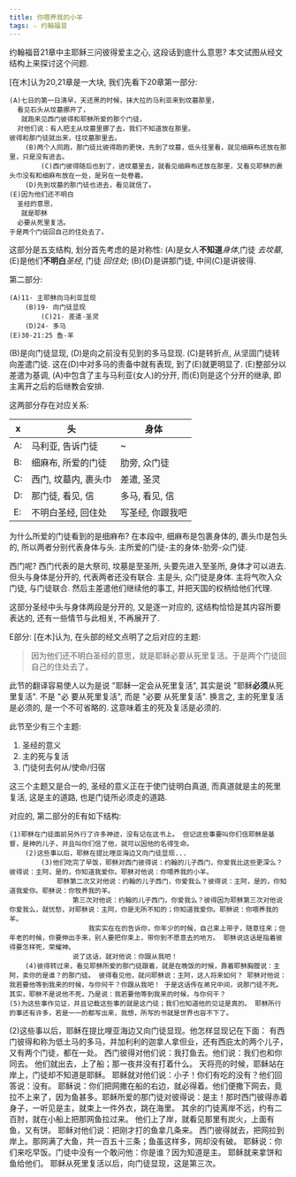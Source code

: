```yaml
---
title: 你喂养我的小羊
tags: ☆ 约翰福音
---
```


约翰福音21章中主耶稣三问彼得爱主之心, 这段话到底什么意思? 本文试图从经文结构上来探讨这个问题.


[在木]认为20,21章是一大块, 我们先看下20章第一部分:

    (A)七日的第一日清早，天还黑的时候，抹大拉的马利亚来到坟墓那里，
      看见石头从坟墓挪开了，
       就跑来见西门彼得和耶稣所爱的那个门徒，
      对他们说：有人把主从坟墓里挪了去，我们不知道放在那里。
    彼得和那门徒就出来，往坟墓那里去。
        (B)两个人同跑，那门徒比彼得跑的更快，先到了坟墓，低头往里看，就见细麻布还放在那里，只是没有进去。
            (C)西门彼得随后也到了，进坟墓里去，就看见细麻布还放在那里，又看见耶稣的裹头巾没有和细麻布放在一处，是另在一处卷着。
        (D)先到坟墓的那门徒也进去，看见就信了。
    (E)因为他们还不明白
      圣经的意思，
       就是耶稣
      必要从死里复活。
    于是两个门徒回自己的住处去了。

这部分是五支结构, 划分首先考虑的是对称性:
(A)是女人**不知道**_身体_,门徒 _去坟墓_, (E)是他们**不明白**_圣经_, 门徒 _回住处_;
(B)(D)是讲那门徒, 中间(C)是讲彼得.

第二部分:

    (A)11- 主耶稣向马利亚显现
        (B)19- 向门徒显现
            (C)21- 差遣-圣灵
        (D)24- 多马
    (E)30-21:25 鱼-羊

(B)是向门徒显现, (D)是向之前没有见到的多马显现.
(C)是转折点, 从坚固门徒转向差遣门徒. 这在(D)中对多马的责备中就有表现, 到了(E)就更明显了.
(E)整部分以差遣为基调, (A)中包含了主与马利亚(女人)的分开, 而(E)则是这个分开的继承, 即主离开之后的后继教会安排.

这两部分存在对应关系:

x  | 头                   | 身体
---|----------------------|-----------------
A: | 马利亚, 告诉门徒     | ~
B: | 细麻布, 所爱的门徒   | 肋旁, 众门徒
C: | 西门, 坟墓内, 裹头巾 | 差遣, 圣灵
D: | 那门徒, 看见, 信     | 多马, 看见, 信
E: | 不明白圣经, 回住处   | 写圣经, 你跟我吧

为什么所爱的门徒看到的是细麻布? 在本段中, 细麻布是包裹身体的, 裹头巾是包头的, 所以两者分别代表身体与头. 主所爱的门徒-主的身体-肋旁-众门徒.

西门呢? 西门代表的是大祭司, 坟墓是至圣所, 头要先进入至圣所, 身体才可以进去. 但头与身体是分开的, 代表两者还没有联合. 主是头, 众门徒是身体. 主将气吹入众门徒, 与门徒联合. 然后主差遣他们继续他的事工, 并把天国的权柄给他们代理.

这部分圣经中头与身体两段是分开的, 又是逐一对应的, 这结构恰恰是其内容所要表达的, 还有一些情节与此相关, 不再展开了.

E部分:  [在木]认为, 在头部的经文点明了之后对应的主题:

> 因为他们还不明白圣经的意思，就是耶稣必要从死里复活。于是两个门徒回自己的住处去了。

此节的翻译容易使人以为是说 "耶稣一定会从死里复活", 其实是说  "耶稣**必须**从死里复活". 不是 "必 要从死里复活", 而是 "必要 从死里复活". 换言之, 主的死里复活是必须的, 是一个不可省略的. 这意味着主的死及复活是必须的.

此节至少有三个主题:
1. 圣经的意义
2. 主的死与复活
3. 门徒何去何从/使命/归宿

这三个主题又是合一的, 圣经的意义正在于使门徒明白真道, 而真道就是主的死里复活, 这是主的道路, 也是门徒所必须走的道路.

对应的, 第二部分的E有如下结构:

```
(1)耶稣在门徒面前另外行了许多神迹，没有记在这书上。 但记这些事要叫你们信耶稣是基督，是神的儿子，并且叫你们信了他，就可以因他的名得生命。
    (2)这些事以后，耶稣在提比哩亚海边又向门徒显现...
        (3)他们吃完了早饭，耶稣对西门彼得说：约翰的儿子西门，你爱我比这些更深么？彼得说：主阿，是的，你知道我爱你。耶稣对他说：你喂养我的小羊。
            耶稣第二次又对他说：约翰的儿子西门，你爱我么？彼得说：主阿，是的，你知道我爱你。耶稣说：你牧养我的羊。
                第三次对他说：约翰的儿子西门，你爱我么？彼得因为耶稣第三次对他说你爱我么，就忧愁，对耶稣说：主阿，你是无所不知的；你知道我爱你。耶稣说：你喂养我的羊。
                    我实实在在的告诉你，你年少的时候，自己束上带子，随意往来；但年老的时候，你要伸出手来，别人要把你束上，带你到不愿意去的地方。 耶稣说这话是指着彼得要怎样死，荣耀神。
                说了这话，就对他说：你跟从我吧！
    (4)彼得转过来，看见耶稣所爱的那门徒跟着，就是在晚饭的时候，靠着耶稣胸膛说：主阿，卖你的是谁？的那门徒。 彼得看见他，就问耶稣说：主阿，这人将来如何？ 耶稣对他说：我若要他等到我来的时候，与你何干？你跟从我吧！ 于是这话传在弟兄中间，说那门徒不死。其实，耶稣不是说他不死，乃是说：我若要他等到我来的时候，与你何干？
(5)为这些事作见证，并且记载这些事的就是这门徒；我们也知道他的见证是真的。 耶稣所行的事还有许多，若是一一的都写出来，我想，所写的书就是世界也容不下了。
```


(2)这些事以后，耶稣在提比哩亚海边又向门徒显现。他怎样显现记在下面：
    有西门彼得和称为低土马的多马，并加利利的迦拿人拿但业，还有西庇太的两个儿子，又有两个门徒，都在一处。 西门彼得对他们说：我打鱼去。他们说：我们也和你同去。
        他们就出去，上了船；那一夜并没有打着什么。 天将亮的时候，耶稣站在岸上，门徒却不知道是耶稣。 耶稣就对他们说：小子！你们有吃的没有？他们回答说：没有。 耶稣说：你们把网撒在船的右边，就必得着。他们便撒下网去，竟拉不上来了，因为鱼甚多。耶稣所爱的那门徒对彼得说：是主！那时西门彼得赤着身子，一听见是主，就束上一件外衣，跳在海里。 其余的门徒离岸不远，约有二百肘，就在小船上把那网鱼拉过来。
    他们上了岸，就看见那里有炭火，上面有鱼，又有饼。 耶稣对他们说：把刚才打的鱼拿几条来。 西门彼得就去，把网拉到岸上。那网满了大鱼，共一百五十三条；鱼虽这样多，网却没有破。 耶稣说：你们来吃早饭。门徒中没有一个敢问他：你是谁？因为知道是主。 耶稣就来拿饼和鱼给他们。
耶稣从死里复活以后，向门徒显现，这是第三次。
